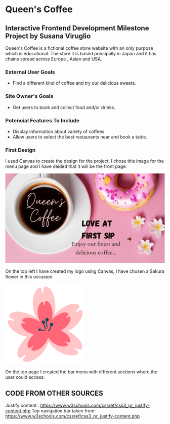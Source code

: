 # Queen's Coffee

## Interactive Frontend Development Milestone Project by Susana Viruglio


Queen's Coffee is a fictional coffee store website with an only purpose which is educational. The store it is based principally in Japan and it has chains spread across Europe , Asian and USA.
### External User Goals

* Find a different kind of coffee and try our delicious sweets.

### Site Owner's Goals

* Get users to book and collect food and/or drinks.

### Potencial Features To Include

* Display information about variety of coffees.
* Allow users to select the best restaurants near and book a table.
  
  
### First Design

I used Canvas to create the design for the project. I chose this image for the menu page and I have deided that it will be the front page.

<img src=/assets/images/firstdesign.png>

On the top left I have created my logo using Canvas, I have chosen a Sakura flower in this occasion.

<img src=/assets/images/logo.png>

On the top page I created the bar menu with different sections where the user could access:



## CODE FROM OTHER SOURCES 

Justify content : https://www.w3schools.com/cssref/css3_pr_justify-content.php
Top navigation bar taken from: <https://www.w3schools.com/cssref/css3_pr_justify-content.php>
